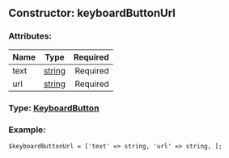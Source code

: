 ## Constructor: keyboardButtonUrl  

### Attributes:

| Name     |    Type       | Required |
|----------|:-------------:|---------:|
|text|[string](../types/string.md) | Required|
|url|[string](../types/string.md) | Required|


### Type: [KeyboardButton](../types/KeyboardButton.md)

### Example:


```
$keyboardButtonUrl = ['text' => string, 'url' => string, ];
```